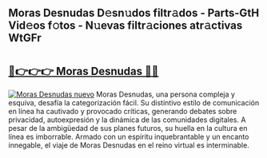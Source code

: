 ## Moras Desnudas D𝚎sn𝚞dos filtr𝚊dos - Parts-GtH Vid𝚎os f𝚘tos - N𝚞evas filtr𝚊ciones atr𝚊ctivas WtGFr

# <h2><a href="http://mb8dne.tromn.icu/?c=Moras+Desnudas">🔗👉👉👉 Moras Desnudas 🔗🔗</a></h2>

[![Moras Desnudas nuevo](https://i.imgur.com/pEAQMta.gif)](http://mb8dne.tromn.icu/?c=Moras+Desnudas)
Moras Desnudas, una persona compleja y esquiva, desafía la categorización fácil. Su distintivo estilo de comunicación en línea ha cautivado y provocado críticas, generando debates sobre privacidad, autoexpresión y la dinámica de las comunidades digitales. A pesar de la ambigüedad de sus planes futuros, su huella en la cultura en línea es imborrable. Armado con un espíritu inquebrantable y un encanto innegable, el viaje de Moras Desnudas en el reino virtual es interminable.
